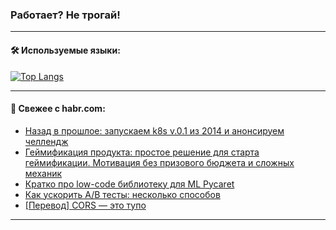 ### Работает? Не трогай!

---
<!--
#### 🛠️ Technical stack:

![Java](https://img.shields.io/badge/Java-informational?logo=Oracle&style=flat&logoColor=white&color=FF4500)
![Kotlin](https://img.shields.io/badge/Kotlin-informational?logo=Kotlin&style=flat&logoColor=white&color=774D97)
![TS](https://img.shields.io/badge/TypeScript-informational?logo=typeScript&style=flat&logoColor=black&color=017acc)
![Python](https://img.shields.io/badge/Python-informational?logo=Python&style=flat&logoColor=black&color=ffdd54) <br>
![Spring](https://img.shields.io/badge/Spring-informational?logo=Spring&style=flat&logoColor=white&color=6DB33F) 
![SpringBoot](https://img.shields.io/badge/SpringBoot-informational?logo=SpringBoot&style=flat&logoColor=white&color=6DB33F)
![Nest](https://img.shields.io/badge/NestJS-informational?logo=NestJS&style=flat&logoColor=white&color=E0234E) 
![NodeJS](https://img.shields.io/badge/NodeJS-informational?logo=node.js&style=flat&logoColor=white&color=70A760)<br>
![PostgreSQL](https://img.shields.io/badge/PostgreSQL-informational?logo=PostgreSQL&style=flat&logoColor=white&color=DAA520)
![MongoDB](https://img.shields.io/badge/MongoDB-informational?logo=MongoDB&style=flat&logoColor=white&color=870000)
![Apache](https://img.shields.io/badge/Apache-informational?logo=apache&style=flat&logoColor=white&color=f74e28)

___ 
-->

#### 🛠️ Используемые языки:

[![Top Langs](https://github-readme-stats-u2qms2cxw-advtsettinggmailcoms-projects.vercel.app/api/top-langs/?username=zloylis&langs_count=10&hide_title=true&title_color=e6edf3&size_weight=0.5&count_weight=0.5&layout=compact&hide_progress=true&hide_border=true&theme=dracula)](https://github.com/zloylis)

<!---


####  :octocat:&nbsp;&nbsp; Статистика:

![GitHub stats](https://github-readme-stats-u2qms2cxw-advtsettinggmailcoms-projects.vercel.app/api?username=zloylis&show_icons=true&hide_border=true&theme=dracula&title_color=e6edf3&include_all_commits=true&count_private=true&hide_rank=false&hide_title=true&rank_icon=github)
-->
---

#### 💬 Свежее с habr.com:

<!-- BLOG-POST-LIST:START -->
- [Назад в прошлое: запускаем k8s v.0.1 из 2014 и анонсируем челлендж](https://habr.com/ru/companies/kts/articles/839584/?utm_source=habrahabr&utm_medium=rss&utm_campaign=839584)
- [Геймификация продукта: простое решение для старта геймификации. Мотивация без призового бюджета и сложных механик](https://habr.com/ru/articles/840392/?utm_source=habrahabr&utm_medium=rss&utm_campaign=840392)
- [Кратко про low-code библиотеку для ML Pycaret](https://habr.com/ru/companies/otus/articles/839582/?utm_source=habrahabr&utm_medium=rss&utm_campaign=839582)
- [Как ускорить A/B тесты: несколько способов](https://habr.com/ru/companies/otus/articles/839922/?utm_source=habrahabr&utm_medium=rss&utm_campaign=839922)
- [[Перевод] CORS — это тупо](https://habr.com/ru/articles/840498/?utm_source=habrahabr&utm_medium=rss&utm_campaign=840498)
<!-- BLOG-POST-LIST:END -->

---
